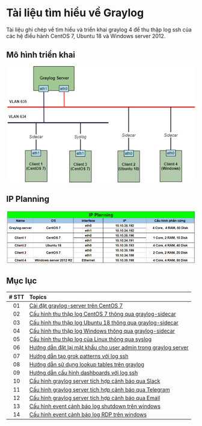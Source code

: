 # Tài liệu tìm hiểu về Graylog

Tài liệu ghi chép về tìm hiểu và triển khai graylog 4 để thu thập log ssh của các hệ điều hành CentOS 7, Ubuntu 18 và Windows server 2012. 

## Mô hình triển khai 

![mohinhlab](./images/mohinhlab.png)

## IP Planning

![ipplanning](./images/ip_planning.png)

## Mục lục

|   # STT   | Topics     |
|:-----------:|:-------------------------------------------------------------------------------------------------------------|
|  01   |  [Cài đặt graylog-server trên CentOS 7](./docs/1.Install_graylog_server.md) |
|  02   |  [Cấu hình thu thập log CentOS 7 thông qua graylog-sidecar](./docs/2.Config_graylog_sidecar_in_CentOS7.md) |
|  03   |  [Cấu hình thu thập log Ubuntu 18 thông qua graylog-sidecar](./docs/3.Config_graylog_sidecar_in_ubuntu18.md) |
|  04   |  [Cấu hình thu thập log Windows thông qua graylog-sidecar](./docs/4.Congfig_graylog_sidecar_in_windows.md) |
|  05   |  [Cấu hình thu thập log của Linux thông qua syslog](./docs/5.Config_collect_log_linux_use_syslog.md) |
|  06   |  [Hướng dẫn đặt lại mật khẩu cho user admin trong graylog server](./docs/6.Reset_password_admin_in_graylog_server.md) |
|  07   |  [Hướng dẫn tạo grok patterns với log ssh](./docs/7.Config_grok_pattern_in_graylog.md) |
|  08   |  [Hướng dẫn sử dụng lookup tables trên graylog](./docs/8.Config_lookup_tables_in_graylog.md) |
|  09   |  [Hướng dẫn cấu hình dashboards với log ssh](./docs/9.Config_dashboards_with_log_ssh.md) |  
|  10   |  [Cấu hình graylog server tích hợp cảnh báo qua Slack](./docs/10.Config_graylog_server_sending_alert_to_slack.md) |
|  11   |  [Cấu hình graylog server tích hợp cảnh báo qua Telegram](./docs/11.Config_graylog_server_sending_alert_to_telegram.md) |
|  12   |  [Cấu hình graylog server tích hợp cảnh báo qua Email](./docs/12.Config_graylog_server_sending_alert_to_email.md) |
|  13   |  [Cấu hình event cảnh báo log shutdown trên windows](./docs/13.Config_event_alert_log_shutdown_windows.md) |
|  14   |  [Cấu hình event cảnh báo log RDP trên windows](./docs/14.Config_event_alert_log_RDP_windows.md) |S